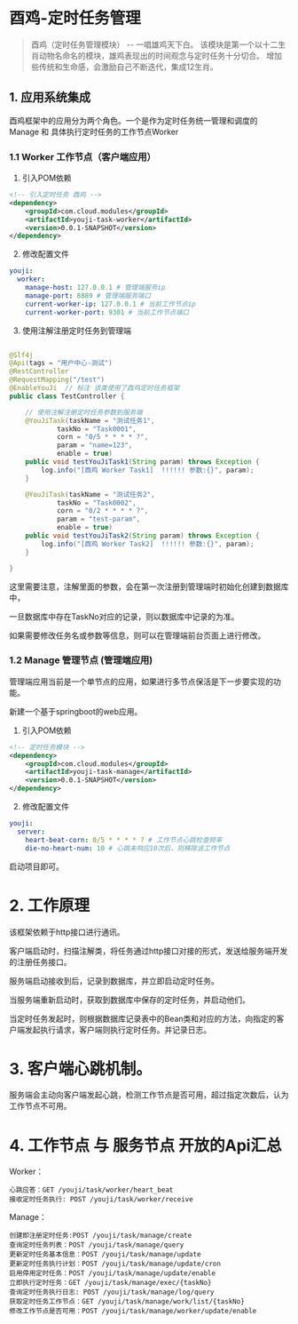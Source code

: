 # 酉鸡-定时任务管理

> 酉鸡（定时任务管理模块） -- 一唱雄鸡天下白。
该模块是第一个以十二生肖动物名命名的模块，雄鸡表现出的时间观念与定时任务十分切合。
增加些传统和生命感，会激励自己不断迭代，集成12生肖。


## 1. 应用系统集成

酉鸡框架中的应用分为两个角色。一个是作为定时任务统一管理和调度的 Manage 和 具体执行定时任务的工作节点Worker

### 1.1 Worker 工作节点（客户端应用）
1. 引入POM依赖
```xml
<!-- 引入定时任务 酉鸡 -->
<dependency>
    <groupId>com.cloud.modules</groupId>
    <artifactId>youji-task-worker</artifactId>
    <version>0.0.1-SNAPSHOT</version>
</dependency>
```
2. 修改配置文件
```yaml
youji:
  worker:
    manage-host: 127.0.0.1 # 管理端服务ip
    manage-port: 8889 # 管理端服务端口
    current-worker-ip: 127.0.0.1 # 当前工作节点ip
    current-worker-port: 9301 # 当前工作节点端口
```
3. 使用注解注册定时任务到管理端
```java

@Slf4j
@Api(tags = "用户中心-测试")
@RestController
@RequestMapping("/test")
@EnableYouJi  // 标注 该类使用了酉鸡定时任务框架
public class TestController {

    // 使用注解注册定时任务参数到服务端
    @YouJiTask(taskName = "测试任务1",
            taskNo = "Task0001",
            corn = "0/5 * * * * ?",
            param = "name=123",
            enable = true)
    public void testYouJiTask1(String param) throws Exception {
        log.info("[酉鸡 Worker Task1]  !!!!!! 参数:{}", param);
    }

    @YouJiTask(taskName = "测试任务2",
            taskNo = "Task0002",
            corn = "0/2 * * * * ?",
            param = "test-param",
            enable = true)
    public void testYouJiTask2(String param) throws Exception {
        log.info("[酉鸡 Worker Task2]  !!!!!! 参数:{}", param);
    }

}
```
这里需要注意，注解里面的参数，会在第一次注册到管理端时初始化创建到数据库中，

一旦数据库中存在TaskNo对应的记录，则以数据库中记录的为准。

如果需要修改任务名或参数等信息，则可以在管理端前台页面上进行修改。
### 1.2 Manage 管理节点 (管理端应用)

管理端应用当前是一个单节点的应用，如果进行多节点保活是下一步要实现的功能。

新建一个基于springboot的web应用。

1. 引入POM依赖
```xml
<!-- 定时任务模块 -->
<dependency>
    <groupId>com.cloud.modules</groupId>
    <artifactId>youji-task-manage</artifactId>
    <version>0.0.1-SNAPSHOT</version>
</dependency>
```
2. 修改配置文件
```yaml
youji: 
  server:
    heart-beat-corn: 0/5 * * * * ? # 工作节点心跳检查频率
    die-no-heart-num: 10 # 心跳未响应10次后，则移除该工作节点
```
启动项目即可。

# 2. 工作原理

该框架依赖于http接口进行通讯。

客户端启动时，扫描注解类，将任务通过http接口对接的形式，发送给服务端开发的注册任务接口。

服务端启动接收到后，记录到数据库，并立即启动定时任务。

当服务端重新启动时，获取到数据库中保存的定时任务，并启动他们。

当定时任务发起时，则根据数据库记录表中的Bean类和对应的方法，向指定的客户端发起执行请求，客户端则执行定时任务。并记录日志。

# 3. 客户端心跳机制。
服务端会主动向客户端发起心跳，检测工作节点是否可用，超过指定次数后，认为工作节点不可用。

# 4. 工作节点 与 服务节点 开放的Api汇总

Worker：
```text
心跳应答：GET /youji/task/worker/heart_beat
接收定时任务执行: POST /youji/task/worker/receive
```

Manage：
```text
创建即注册定时任务:POST /youji/task/manage/create
查询定时任务列表：POST /youji/task/manage/query
更新定时任务基本信息：POST /youji/task/manage/update
更新定时任务执行计划：POST /youji/task/manage/update/cron
启用停用定时任务：POST /youji/task/manage/update/enable
立即执行定时任务：GET /youji/task/manage/exec/{taskNo}
查询定时任务执行日志: POST /youji/task/manage/log/query
获取定时任务工作节点：GET /youji/task/manage/work/list/{taskNo}
修改工作节点是否可用：POST /youji/task/manage/worker/update/enable
```

